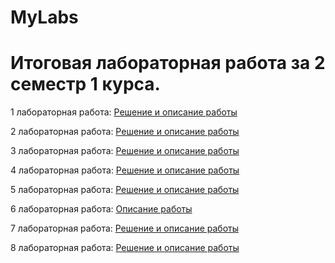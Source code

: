 # MyLabs
# Итоговая лабораторная работа за 2 семестр 1 курса.
1 лабораторная работа:
[Решение и описание работы](https://github.com/KirushaK666/MyLabs/blob/main/1lab.md)

2 лабораторная работа:
[Решение и описание работы](https://github.com/KirushaK666/MyLabs/blob/main/2lab/2lab.md)

3 лабораторная работа:
[Решение и описание работы](https://github.com/KirushaK666/MyLabs/tree/main/3lab)

4 лабораторная работа:
[Решение и описание работы](https://github.com/KirushaK666/MyLabs/tree/main/4lab)

5 лабораторная работа:
[Решение и описание работы](https://github.com/KirushaK666/MyLabs/tree/main/5lab)

6 лабораторная работа:
[Описание работы](https://github.com/KirushaK666/MyLabs/blob/main/6lab/6lab.md)

7 лабораторная работа:
[Решение и описание работы]()

8 лабораторная работа:
[Решение и описание работы]()
